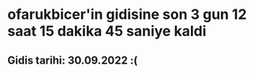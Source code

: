 # ofarukbicer'in gidisine son 3 gun 12 saat 15 dakika 45 saniye kaldi

## Gidis tarihi: 30.09.2022 :(